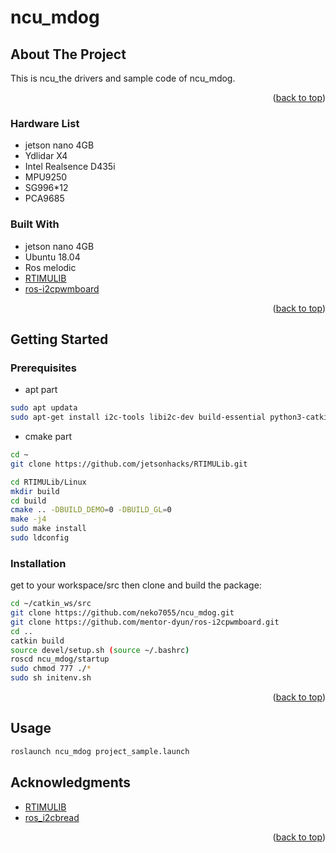 # ncu_mdog

## About The Project
This is ncu_the drivers and sample code of ncu_mdog.
<p align="right">(<a href="#top">back to top</a>)</p>

### Hardware List

+ jetson nano 4GB
+ Ydlidar X4
+ Intel Realsence D435i
+ MPU9250
+ SG996*12
+ PCA9685


### Built With

+ jetson nano 4GB
+ Ubuntu 18.04
+ Ros melodic
+ [RTIMULIB](https://github.com/jetsonhacks/RTIMULib)
+ [ros-i2cpwmboard](https://github.com/mentor-dyun/ros-i2cpwmboard)

<p align="right">(<a href="#top">back to top</a>)</p>

## Getting Started
### Prerequisites
+ apt part
 ```sh
sudo apt updata
sudo apt-get install i2c-tools libi2c-dev build-essential python3-catkin-tools
```
+ cmake part
 ```sh
cd ~
git clone https://github.com/jetsonhacks/RTIMULib.git

cd RTIMULib/Linux
mkdir build
cd build
cmake .. -DBUILD_DEMO=0 -DBUILD_GL=0
make -j4
sudo make install
sudo ldconfig
```

### Installation

get to your workspace/src then clone and build the package:
```sh
cd ~/catkin_ws/src
git clone https://github.com/neko7055/ncu_mdog.git
git clone https://github.com/mentor-dyun/ros-i2cpwmboard.git
cd ..
catkin build
source devel/setup.sh (source ~/.bashrc)
roscd ncu_mdog/startup
sudo chmod 777 ./*
sudo sh initenv.sh
```
<p align="right">(<a href="#top">back to top</a>)</p>

## Usage

```sh
roslaunch ncu_mdog project_sample.launch
```

## Acknowledgments

+ [RTIMULIB](https://github.com/HongshiTan/RTIMULib2.git)
+ [ros_i2cbread](https://github.com/mentor-dyun/ros-i2cpwmboard.git)

<p align="right">(<a href="#top">back to top</a>)</p>


